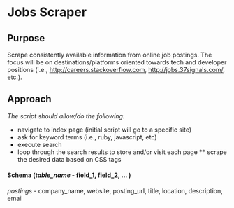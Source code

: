 # Jobs Scraper
## Purpose
Scrape consistently available information from online job postings. The focus will be on destinations/platforms oriented towards tech and developer positions (i.e., http://careers.stackoverflow.com, http://jobs.37signals.com/, etc.).
## Approach
_The script should allow/do the following:_
* navigate to index page (initial script will go to a specific site)
* ask for keyword terms (i.e., ruby, javascript, etc)
* execute search
* loop through the search results to store and/or visit each page
** scrape the desired data based on CSS tags
#### Schema (*table_name* - field\_1, field\_2, ... )
*postings* - company_name, website, posting_url, title, location, description, email
